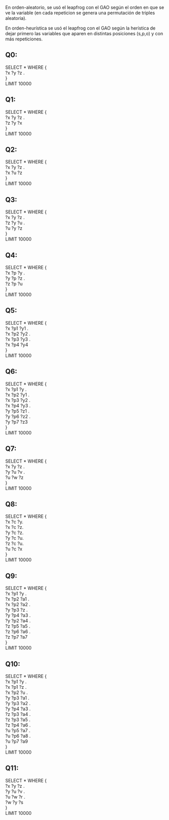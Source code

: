 En orden-aleatorio, se usó el leapfrog con el GAO según el orden en que se ve la variable (en cada repeticion se genera una permutación de triples aleatoria).   
  
En orden-heurística se usó el leapfrog con el GAO según la herística de dejar primero las variables que aparen en distintas posiciones (s,p,o) y con más repeticiones.  
  
## Q0:
SELECT * WHERE {    
	?x ?y ?z .  
}   
LIMIT 10000  
  
## Q1:  
SELECT * WHERE {  
	?x ?y ?z .  
	?z ?y ?x  
}  
LIMIT 10000  
  
## Q2:  
SELECT * WHERE {  
	?x ?y ?z .  
	?x ?u ?z  
}  
LIMIT 10000  
  
## Q3:  
SELECT * WHERE {  
	?x ?y ?z .  
	?z ?y ?u .  
	?u ?y ?z   
}  
LIMIT 10000  
  
## Q4:  
SELECT * WHERE {  
	?x ?p ?y .  
	?y ?p ?z .  
	?z ?p ?u  
}  
LIMIT 10000  
  
## Q5:  
SELECT * WHERE {  
    ?x ?p1 ?y1 .  
	?x ?p2 ?y2 .  
	?x ?p3 ?y3 .  
	?x ?p4 ?y4  
}  
LIMIT 10000  
  
## Q6:  
SELECT * WHERE {  
    ?x ?p1 ?y .  
	?x ?p2 ?y1 .  
	?x ?p3 ?y2 .  
	?x ?p4 ?y3 .  
	?y ?p5 ?z1 .  
	?y ?p6 ?z2 .  
	?y ?p7 ?z3  
}  
LIMIT 10000  
  
## Q7:  
SELECT * WHERE {  
    ?x ?y ?z .  
    ?y ?u ?v .  
    ?u ?w ?z  
}  
LIMIT 10000  
  
## Q8:  
SELECT * WHERE {  
	?x ?c ?y.  
	?x ?c ?z.  
	?y ?c ?z.  
	?y ?c ?u.  
	?z ?c ?u.  
	?u ?c ?x  
}  
LIMIT 10000  
  
## Q9:  
SELECT * WHERE {  
	?x ?p1 ?y .  
	?x ?p2 ?a1 .  
	?x ?p2 ?a2 .  
	?y ?p3 ?z .  
	?y ?p4 ?a3 .  
	?y ?p2 ?a4 .  
	?z ?p5 ?a5 .  
	?z ?p6 ?a6 .  
	?z ?p7 ?a7  
}  
LIMIT 10000  
  
## Q10:  
SELECT * WHERE {  
	?x ?p1 ?y .  
	?x ?p1 ?z .  
	?x ?p2 ?u .  
	?y ?p3 ?a1 .  
	?y ?p3 ?a2 .  
	?y ?p4 ?a3 .  
	?z ?p3 ?a4 .  
	?z ?p3 ?a5 .  
	?z ?p4 ?a6 .  
	?u ?p5 ?a7 .  
	?u ?p6 ?a8 .  
	?u ?p7 ?a9  
}  
LIMIT 10000  
  
## Q11:  
SELECT * WHERE {  
	?x ?y ?z .  
	?y ?u ?v .  
	?u ?w ?r .  
	?w ?y ?s  
}  
LIMIT 10000  
